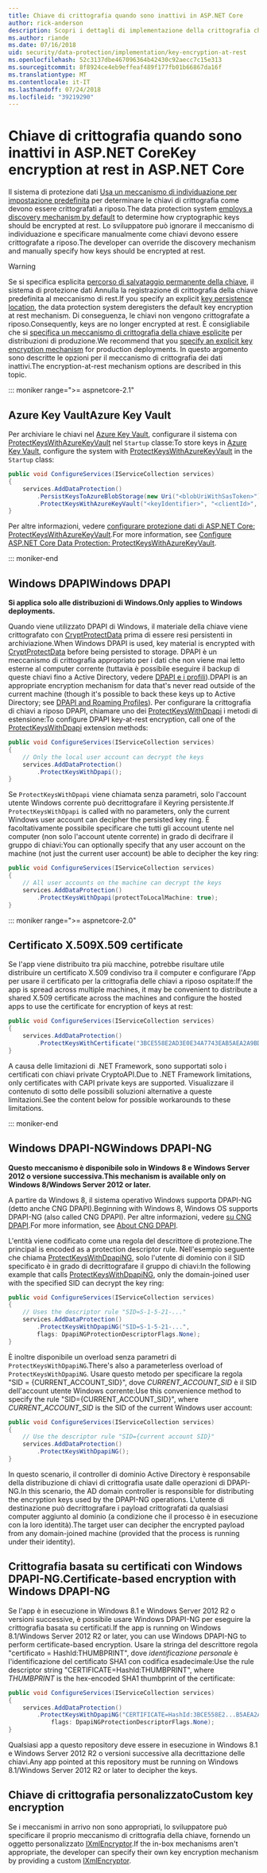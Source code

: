 ```yaml
---
title: Chiave di crittografia quando sono inattivi in ASP.NET Core
author: rick-anderson
description: Scopri i dettagli di implementazione della crittografia chiave di protezione dei dati di ASP.NET Core inattivi.
ms.author: riande
ms.date: 07/16/2018
uid: security/data-protection/implementation/key-encryption-at-rest
ms.openlocfilehash: 52c3137dbe467096364b42430c92aecc7c15e313
ms.sourcegitcommit: 8f8924ce4eb9effeaf489f177fb01b66867da16f
ms.translationtype: MT
ms.contentlocale: it-IT
ms.lasthandoff: 07/24/2018
ms.locfileid: "39219290"
---
```

# <a name="key-encryption-at-rest-in-aspnet-core"></a><span data-ttu-id="0fe19-103">Chiave di crittografia quando sono inattivi in ASP.NET Core</span><span class="sxs-lookup"><span data-stu-id="0fe19-103">Key encryption at rest in ASP.NET Core</span></span>

<span data-ttu-id="0fe19-104">Il sistema di protezione dati [Usa un meccanismo di individuazione per impostazione predefinita](xref:security/data-protection/configuration/default-settings) per determinare le chiavi di crittografia come devono essere crittografati a riposo.</span><span class="sxs-lookup"><span data-stu-id="0fe19-104">The data protection system [employs a discovery mechanism by default](xref:security/data-protection/configuration/default-settings) to determine how cryptographic keys should be encrypted at rest.</span></span> <span data-ttu-id="0fe19-105">Lo sviluppatore può ignorare il meccanismo di individuazione e specificare manualmente come chiavi devono essere crittografate a riposo.</span><span class="sxs-lookup"><span data-stu-id="0fe19-105">The developer can override the discovery mechanism and manually specify how keys should be encrypted at rest.</span></span>

> [!WARNING]
> <span data-ttu-id="0fe19-106">Se si specifica esplicita [percorso di salvataggio permanente della chiave](xref:security/data-protection/implementation/key-storage-providers), il sistema di protezione dati Annulla la registrazione di crittografia della chiave predefinita al meccanismo di rest.</span><span class="sxs-lookup"><span data-stu-id="0fe19-106">If you specify an explicit [key persistence location](xref:security/data-protection/implementation/key-storage-providers), the data protection system deregisters the default key encryption at rest mechanism.</span></span> <span data-ttu-id="0fe19-107">Di conseguenza, le chiavi non vengono crittografate a riposo.</span><span class="sxs-lookup"><span data-stu-id="0fe19-107">Consequently, keys are no longer encrypted at rest.</span></span> <span data-ttu-id="0fe19-108">È consigliabile che si [specifica un meccanismo di crittografia della chiave esplicite](xref:security/data-protection/implementation/key-encryption-at-rest) per distribuzioni di produzione.</span><span class="sxs-lookup"><span data-stu-id="0fe19-108">We recommend that you [specify an explicit key encryption mechanism](xref:security/data-protection/implementation/key-encryption-at-rest) for production deployments.</span></span> <span data-ttu-id="0fe19-109">In questo argomento sono descritte le opzioni per il meccanismo di crittografia dei dati inattivi.</span><span class="sxs-lookup"><span data-stu-id="0fe19-109">The encryption-at-rest mechanism options are described in this topic.</span></span>

::: moniker range=">= aspnetcore-2.1"

## <a name="azure-key-vault"></a><span data-ttu-id="0fe19-110">Azure Key Vault</span><span class="sxs-lookup"><span data-stu-id="0fe19-110">Azure Key Vault</span></span>

<span data-ttu-id="0fe19-111">Per archiviare le chiavi nel [Azure Key Vault](https://azure.microsoft.com/services/key-vault/), configurare il sistema con [ProtectKeysWithAzureKeyVault](/dotnet/api/microsoft.aspnetcore.dataprotection.azuredataprotectionbuilderextensions.protectkeyswithazurekeyvault) nel `Startup` classe:</span><span class="sxs-lookup"><span data-stu-id="0fe19-111">To store keys in [Azure Key Vault](https://azure.microsoft.com/services/key-vault/), configure the system with [ProtectKeysWithAzureKeyVault](/dotnet/api/microsoft.aspnetcore.dataprotection.azuredataprotectionbuilderextensions.protectkeyswithazurekeyvault) in the `Startup` class:</span></span>

```csharp
public void ConfigureServices(IServiceCollection services)
{
    services.AddDataProtection()
        .PersistKeysToAzureBlobStorage(new Uri("<blobUriWithSasToken>"))
        .ProtectKeysWithAzureKeyVault("<keyIdentifier>", "<clientId>", "<clientSecret>");
}
```

<span data-ttu-id="0fe19-112">Per altre informazioni, vedere [configurare protezione dati di ASP.NET Core: ProtectKeysWithAzureKeyVault](xref:security/data-protection/configuration/overview#protectkeyswithazurekeyvault).</span><span class="sxs-lookup"><span data-stu-id="0fe19-112">For more information, see [Configure ASP.NET Core Data Protection: ProtectKeysWithAzureKeyVault](xref:security/data-protection/configuration/overview#protectkeyswithazurekeyvault).</span></span>

::: moniker-end

## <a name="windows-dpapi"></a><span data-ttu-id="0fe19-113">Windows DPAPI</span><span class="sxs-lookup"><span data-stu-id="0fe19-113">Windows DPAPI</span></span>

<span data-ttu-id="0fe19-114">**Si applica solo alle distribuzioni di Windows.**</span><span class="sxs-lookup"><span data-stu-id="0fe19-114">**Only applies to Windows deployments.**</span></span>

<span data-ttu-id="0fe19-115">Quando viene utilizzato DPAPI di Windows, il materiale della chiave viene crittografato con [CryptProtectData](/windows/desktop/api/dpapi/nf-dpapi-cryptprotectdata) prima di essere resi persistenti in archiviazione.</span><span class="sxs-lookup"><span data-stu-id="0fe19-115">When Windows DPAPI is used, key material is encrypted with [CryptProtectData](/windows/desktop/api/dpapi/nf-dpapi-cryptprotectdata) before being persisted to storage.</span></span> <span data-ttu-id="0fe19-116">DPAPI è un meccanismo di crittografia appropriato per i dati che non viene mai letto esterne al computer corrente (tuttavia è possibile eseguire il backup di queste chiavi fino a Active Directory, vedere [DPAPI e i profili](https://support.microsoft.com/kb/309408/#6)).</span><span class="sxs-lookup"><span data-stu-id="0fe19-116">DPAPI is an appropriate encryption mechanism for data that's never read outside of the current machine (though it's possible to back these keys up to Active Directory; see [DPAPI and Roaming Profiles](https://support.microsoft.com/kb/309408/#6)).</span></span> <span data-ttu-id="0fe19-117">Per configurare la crittografia di chiavi a riposo DPAPI, chiamare uno dei [ProtectKeysWithDpapi](/dotnet/api/microsoft.aspnetcore.dataprotection.dataprotectionbuilderextensions.protectkeyswithdpapi) i metodi di estensione:</span><span class="sxs-lookup"><span data-stu-id="0fe19-117">To configure DPAPI key-at-rest encryption, call one of the [ProtectKeysWithDpapi](/dotnet/api/microsoft.aspnetcore.dataprotection.dataprotectionbuilderextensions.protectkeyswithdpapi) extension methods:</span></span>

```csharp
public void ConfigureServices(IServiceCollection services)
{
    // Only the local user account can decrypt the keys
    services.AddDataProtection()
        .ProtectKeysWithDpapi();
}
```

<span data-ttu-id="0fe19-118">Se `ProtectKeysWithDpapi` viene chiamata senza parametri, solo l'account utente Windows corrente può decrittografare il Keyring persistente.</span><span class="sxs-lookup"><span data-stu-id="0fe19-118">If `ProtectKeysWithDpapi` is called with no parameters, only the current Windows user account can decipher the persisted key ring.</span></span> <span data-ttu-id="0fe19-119">È facoltativamente possibile specificare che tutti gli account utente nel computer (non solo l'account utente corrente) in grado di decifrare il gruppo di chiavi:</span><span class="sxs-lookup"><span data-stu-id="0fe19-119">You can optionally specify that any user account on the machine (not just the current user account) be able to decipher the key ring:</span></span>

```csharp
public void ConfigureServices(IServiceCollection services)
{
    // All user accounts on the machine can decrypt the keys
    services.AddDataProtection()
        .ProtectKeysWithDpapi(protectToLocalMachine: true);
}
```

::: moniker range=">= aspnetcore-2.0"

## <a name="x509-certificate"></a><span data-ttu-id="0fe19-120">Certificato X.509</span><span class="sxs-lookup"><span data-stu-id="0fe19-120">X.509 certificate</span></span>

<span data-ttu-id="0fe19-121">Se l'app viene distribuito tra più macchine, potrebbe risultare utile distribuire un certificato X.509 condiviso tra il computer e configurare l'App per usare il certificato per la crittografia delle chiavi a riposo ospitate:</span><span class="sxs-lookup"><span data-stu-id="0fe19-121">If the app is spread across multiple machines, it may be convenient to distribute a shared X.509 certificate across the machines and configure the hosted apps to use the certificate for encryption of keys at rest:</span></span>

```csharp
public void ConfigureServices(IServiceCollection services)
{
    services.AddDataProtection()
        .ProtectKeysWithCertificate("3BCE558E2AD3E0E34A7743EAB5AEA2A9BD2575A0");
}
```

<span data-ttu-id="0fe19-122">A causa delle limitazioni di .NET Framework, sono supportati solo i certificati con chiavi private CryptoAPI.</span><span class="sxs-lookup"><span data-stu-id="0fe19-122">Due to .NET Framework limitations, only certificates with CAPI private keys are supported.</span></span> <span data-ttu-id="0fe19-123">Visualizzare il contenuto di sotto delle possibili soluzioni alternative a queste limitazioni.</span><span class="sxs-lookup"><span data-stu-id="0fe19-123">See the content below for possible workarounds to these limitations.</span></span>

::: moniker-end

## <a name="windows-dpapi-ng"></a><span data-ttu-id="0fe19-124">Windows DPAPI-NG</span><span class="sxs-lookup"><span data-stu-id="0fe19-124">Windows DPAPI-NG</span></span>

<span data-ttu-id="0fe19-125">**Questo meccanismo è disponibile solo in Windows 8 e Windows Server 2012 o versione successiva.**</span><span class="sxs-lookup"><span data-stu-id="0fe19-125">**This mechanism is available only on Windows 8/Windows Server 2012 or later.**</span></span>

<span data-ttu-id="0fe19-126">A partire da Windows 8, il sistema operativo Windows supporta DPAPI-NG (detto anche CNG DPAPI).</span><span class="sxs-lookup"><span data-stu-id="0fe19-126">Beginning with Windows 8, Windows OS supports DPAPI-NG (also called CNG DPAPI).</span></span> <span data-ttu-id="0fe19-127">Per altre informazioni, vedere [su CNG DPAPI](/windows/desktop/SecCNG/cng-dpapi).</span><span class="sxs-lookup"><span data-stu-id="0fe19-127">For more information, see [About CNG DPAPI](/windows/desktop/SecCNG/cng-dpapi).</span></span>

<span data-ttu-id="0fe19-128">L'entità viene codificato come una regola del descrittore di protezione.</span><span class="sxs-lookup"><span data-stu-id="0fe19-128">The principal is encoded as a protection descriptor rule.</span></span> <span data-ttu-id="0fe19-129">Nell'esempio seguente che chiama [ProtectKeysWithDpapiNG](/dotnet/api/microsoft.aspnetcore.dataprotection.dataprotectionbuilderextensions.protectkeyswithdpaping), solo l'utente di dominio con il SID specificato è in grado di decrittografare il gruppo di chiavi:</span><span class="sxs-lookup"><span data-stu-id="0fe19-129">In the following example that calls [ProtectKeysWithDpapiNG](/dotnet/api/microsoft.aspnetcore.dataprotection.dataprotectionbuilderextensions.protectkeyswithdpaping), only the domain-joined user with the specified SID can decrypt the key ring:</span></span>

```csharp
public void ConfigureServices(IServiceCollection services)
{
    // Uses the descriptor rule "SID=S-1-5-21-..."
    services.AddDataProtection()
        .ProtectKeysWithDpapiNG("SID=S-1-5-21-...",
        flags: DpapiNGProtectionDescriptorFlags.None);
}
```

<span data-ttu-id="0fe19-130">È inoltre disponibile un overload senza parametri di `ProtectKeysWithDpapiNG`.</span><span class="sxs-lookup"><span data-stu-id="0fe19-130">There's also a parameterless overload of `ProtectKeysWithDpapiNG`.</span></span> <span data-ttu-id="0fe19-131">Usare questo metodo per specificare la regola "SID = {CURRENT_ACCOUNT_SID}", dove *CURRENT_ACCOUNT_SID* è il SID dell'account utente Windows corrente:</span><span class="sxs-lookup"><span data-stu-id="0fe19-131">Use this convenience method to specify the rule "SID={CURRENT_ACCOUNT_SID}", where *CURRENT_ACCOUNT_SID* is the SID of the current Windows user account:</span></span>

```csharp
public void ConfigureServices(IServiceCollection services)
{
    // Use the descriptor rule "SID={current account SID}"
    services.AddDataProtection()
        .ProtectKeysWithDpapiNG();
}
```

<span data-ttu-id="0fe19-132">In questo scenario, il controller di dominio Active Directory è responsabile della distribuzione di chiavi di crittografia usate dalle operazioni di DPAPI-NG.</span><span class="sxs-lookup"><span data-stu-id="0fe19-132">In this scenario, the AD domain controller is responsible for distributing the encryption keys used by the DPAPI-NG operations.</span></span> <span data-ttu-id="0fe19-133">L'utente di destinazione può decrittografare i payload crittografati da qualsiasi computer aggiunto al dominio (a condizione che il processo è in esecuzione con la loro identità).</span><span class="sxs-lookup"><span data-stu-id="0fe19-133">The target user can decipher the encrypted payload from any domain-joined machine (provided that the process is running under their identity).</span></span>

## <a name="certificate-based-encryption-with-windows-dpapi-ng"></a><span data-ttu-id="0fe19-134">Crittografia basata su certificati con Windows DPAPI-NG.</span><span class="sxs-lookup"><span data-stu-id="0fe19-134">Certificate-based encryption with Windows DPAPI-NG</span></span>

<span data-ttu-id="0fe19-135">Se l'app è in esecuzione in Windows 8.1 e Windows Server 2012 R2 o versioni successive, è possibile usare Windows DPAPI-NG per eseguire la crittografia basata su certificati.</span><span class="sxs-lookup"><span data-stu-id="0fe19-135">If the app is running on Windows 8.1/Windows Server 2012 R2 or later, you can use Windows DPAPI-NG to perform certificate-based encryption.</span></span> <span data-ttu-id="0fe19-136">Usare la stringa del descrittore regola "certificato = HashId:THUMBPRINT", dove *identificazione personale* è l'identificazione del certificato SHA1 con codifica esadecimale:</span><span class="sxs-lookup"><span data-stu-id="0fe19-136">Use the rule descriptor string "CERTIFICATE=HashId:THUMBPRINT", where *THUMBPRINT* is the hex-encoded SHA1 thumbprint of the certificate:</span></span>

```csharp
public void ConfigureServices(IServiceCollection services)
{
    services.AddDataProtection()
        .ProtectKeysWithDpapiNG("CERTIFICATE=HashId:3BCE558E2...B5AEA2A9BD2575A0",
            flags: DpapiNGProtectionDescriptorFlags.None);
}
```

<span data-ttu-id="0fe19-137">Qualsiasi app a questo repository deve essere in esecuzione in Windows 8.1 e Windows Server 2012 R2 o versioni successive alla decrittazione delle chiavi.</span><span class="sxs-lookup"><span data-stu-id="0fe19-137">Any app pointed at this repository must be running on Windows 8.1/Windows Server 2012 R2 or later to decipher the keys.</span></span>

## <a name="custom-key-encryption"></a><span data-ttu-id="0fe19-138">Chiave di crittografia personalizzato</span><span class="sxs-lookup"><span data-stu-id="0fe19-138">Custom key encryption</span></span>

<span data-ttu-id="0fe19-139">Se i meccanismi in arrivo non sono appropriati, lo sviluppatore può specificare il proprio meccanismo di crittografia della chiave, fornendo un oggetto personalizzato [IXmlEncryptor](/dotnet/api/microsoft.aspnetcore.dataprotection.xmlencryption.ixmlencryptor).</span><span class="sxs-lookup"><span data-stu-id="0fe19-139">If the in-box mechanisms aren't appropriate, the developer can specify their own key encryption mechanism by providing a custom [IXmlEncryptor](/dotnet/api/microsoft.aspnetcore.dataprotection.xmlencryption.ixmlencryptor).</span></span>
